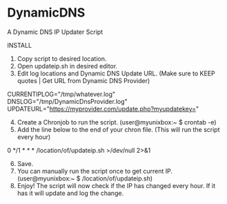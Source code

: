 # DynamicDNS
A Dynamic DNS IP Updater Script

INSTALL

1) Copy script to desired location.
2) Open updateip.sh in desired editor.
3) Edit log locations and Dynamic DNS Update URL. (Make sure to KEEP quotes | Get URL from Dynamic DNS Provider)

CURRENTIPLOG="/tmp/whatever.log"                                 
DNSLOG="/tmp/DynamicDnsProvider.log"
UPDATEURL="https://myprovider.com/update.php?myupdatekey="                            

4) Create a Chronjob to run the script. (user@myunixbox:~ $ crontab -e)
5) Add the line below to the end of your chron file. (This will run the script every hour)

0 */1 * * *  /location/of/updateip.sh >/dev/null 2>&1

6) Save.
7) You can manually run the script once to get current IP. (user@myunixbox:~ $ /location/of/updateip.sh)
8) Enjoy!  The script will now check if the IP has changed every hour. If it has it will update and log the change.


